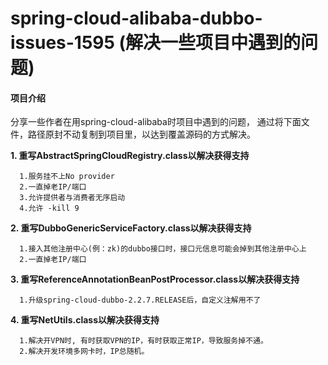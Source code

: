 # spring-cloud-alibaba-dubbo-issues-1595 (解决一些项目中遇到的问题)


#### 项目介绍

分享一些作者在用spring-cloud-alibaba时项目中遇到的问题，
通过将下面文件，路径原封不动复制到项目里，以达到覆盖源码的方式解决。

**1. 重写AbstractSpringCloudRegistry.class以解决获得支持**
    
      1.服务挂不上No provider
      2.一直掉老IP/端口 
      3.允许提供者与消费者无序启动 
      4.允许 -kill 9


**2. 重写DubboGenericServiceFactory.class以解决获得支持**
    
      1.接入其他注册中心(例：zk)的dubbo接口时，接口元信息可能会掉到其他注册中心上
      2.一直掉老IP/端口


**3. 重写ReferenceAnnotationBeanPostProcessor.class以解决获得支持**
    
      1.升级spring-cloud-dubbo-2.2.7.RELEASE后，自定义注解用不了


**4. 重写NetUtils.class以解决获得支持**

      1.解决开VPN时, 有时获取VPN的IP，有时获取正常IP，导致服务掉不通。 
      2.解决开发环境多网卡时，IP总随机。
